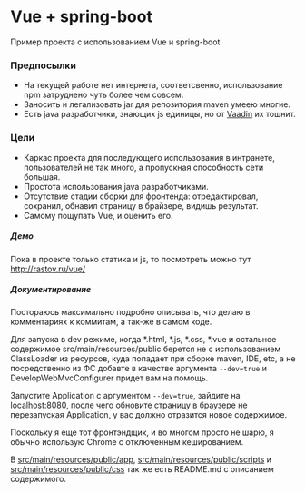 # Vue + spring-boot
Пример проекта с использованием Vue и spring-boot

### Предпосылки
* На текущей работе нет интернета, соответсвенно, использование npm затруднено чуть более чем совсем.
* Заносить и легализовать jar для репозитория maven умеею многие. 
* Есть java разработчики, знающих js единицы, но от [Vaadin](https://vaadin.com) их тошнит. 

### Цели
* Каркас проекта для последующего использования в интранете, пользователей не так много, а пропускная
 способность сети большая.
* Простота использования java разработчиками. 
* Отсутствие стадии сборки для фронтенда: отредактировал, сохранил, обнавил страницу в брайзере,
 видишь результат.
* Самому пощупать Vue, и оценить его.

##### Демо
Пока в проекте только статика и js, то посмотреть можно тут http://rastov.ru/vue/

##### Документирование
Постораюсь максимально подробно описывать, что делаю в комментариях к коммитам, а так-же в самом коде.

Для запуска в dev режиме, когда *.html, *.js, *.css, *.vue и остальное содержимое src/main/resources/public
 берется не с использованием ClassLoader из ресурсов, куда попадает при сборке maven, IDE, etc, а не
 посредственно из ФС добавте в качестве аргумента `--dev=true` и DevelopWebMvcConfigurer придет вам на помощь.
 
Запустите Application с аргументом `--dev=true`, зайдите на [localhost:8080](http://localhost:8080/), после 
 чего обновите страницу в браузере не перезапуская Application, у вас должно отразится новое содержимое.
 
Поскольку я еще тот фронтэндщик, и во многом просто не шарю, я обычно использую Chrome с отключенным
 кешированием.
 
 В  [src/main/resources/public/app](src/main/resources/public/app), 
[src/main/resources/public/scripts](src/main/resources/public/scripts) и 
[src/main/resources/public/css](src/main/resources/public/css)
так же есть  README.md с описанием содержимого.